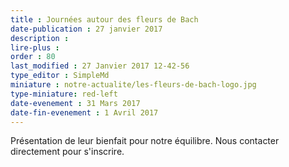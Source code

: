 ```yaml
---
title : Journées autour des fleurs de Bach
date-publication : 27 janvier 2017
description : 
lire-plus : 
order : 80
last_modified : 27 Janvier 2017 12-42-56
type_editor : SimpleMd
miniature : notre-actualite/les-fleurs-de-bach-logo.jpg
type-miniature: red-left
date-evenement : 31 Mars 2017
date-fin-evenement : 1 Avril 2017
---
```


Présentation de leur bienfait pour notre équilibre. Nous contacter directement pour s'inscrire.
